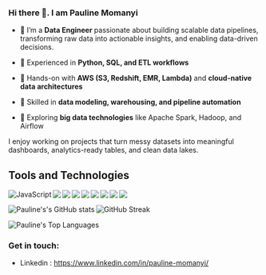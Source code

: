### Hi there 👋. I am Pauline Momanyi

- 🔭 I’m a **Data Engineer** passionate about building scalable data pipelines, transforming raw data into actionable insights, and enabling data-driven decisions.

- 🔹 Experienced in **Python, SQL, and ETL workflows**  
- 🔹 Hands-on with **AWS (S3, Redshift, EMR, Lambda)** and **cloud-native data architectures**  
- 🔹 Skilled in **data modeling, warehousing, and pipeline automation**  
- 🔹 Exploring **big data technologies** like Apache Spark, Hadoop, and Airflow  

I enjoy working on projects that turn messy datasets into meaningful dashboards, analytics-ready tables, and clean data lakes. 


## Tools and Technologies

<img align="left" alt="JavaScript" src="https://img.shields.io/badge/javascript-%23323330.svg?style=for-the-badge&logo=javascript&logoColor=%23F7DF1E"/>
<img align="left" src="https://img.shields.io/badge/react-%2320232a.svg?style=for-the-badge&logo=react&logoColor=%2361DAFB"/>
<img align="left" src="https://img.shields.io/badge/node.js-6DA55F?style=for-the-badge&logo=node.js&logoColor=white"/>
<img align="left" src="https://img.shields.io/badge/ruby-%23CC342D.svg?style=for-the-badge&logo=ruby&logoColor=white"/>
<img align="left" src="https://img.shields.io/badge/rails-%23CC0000.svg?style=for-the-badge&logo=ruby-on-rails&logoColor=white"/>
<img align="left" src="https://img.shields.io/badge/mysql-%2300f.svg?style=for-the-badge&logo=mysql&logoColor=white"/>
<img align="left" src="https://img.shields.io/badge/html5-%23E34F26.svg?style=for-the-badge&logo=html5&logoColor=white"/>
<img align="left" src="https://img.shields.io/badge/css3-%231572B6.svg?style=for-the-badge&logo=css3&logoColor=white">
<img src="https://img.shields.io/badge/-selenium-%43B02A?style=for-the-badge&logo=selenium&logoColor=white">

<br/>
<p>
<img align="left" alt="Pauline's's GitHub stats" src="https://github-readme-stats.vercel.app/api?username=Pauline-momanyi&show_icons=true&theme=algolia"/>
<img alt="GitHub Streak" src="https://streak-stats.demolab.com/?user=Pauline-momanyi&theme=algolia"/>
</p>
<p><img alt="Pauline's Top Languages" src="https://github-readme-stats.vercel.app/api/top-langs/?username=Pauline-momanyi&layout=compact&theme=algolia"/></p>







### Get in touch:
- Linkedin : https://www.linkedin.com/in/pauline-momanyi/


<!--
**Pauline-momanyi/Pauline-momanyi** is a ✨ _special_ ✨ repository because its `README.md` (this file) appears on your GitHub profile.

Here are some ideas to get you started:

- 🔭 I’m currently working on ...
- 🌱 I’m currently learning UI automation using Robot Framework
- 👯 I’m looking to collaborate on ...
- 🤔 I’m looking for help with ...
- 💬 Ask me about ...
- 📫 How to reach me: ...
- 😄 Pronouns: ...
- ⚡ Fun fact: ...
-->
